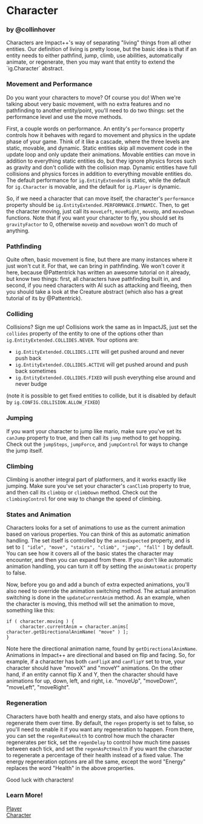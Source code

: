 <div class="hero-unit">
<h1>
Character
</h1>
<h3 class="subtext">by @collinhover</h3>
<div class="container-overview">
<p>
Characters are Impact++'s way of separating "living" things from all other entities. Our definition of living is pretty loose, but the basic idea is that if an entity needs to either pathfind, jump, climb, use abilities, automatically animate, or regenerate, then you may want that entity to extend the `ig.Character` abstract.
</p>
</div>
</div>

### Movement and Performance

Do you want your characters to move? Of course you do! When we're talking about very basic movement, with no extra features and no pathfinding to another entity/point, you'll need to do two things: set the performance level and use the move methods.

First, a couple words on performance. An entity's `performance` property controls how it behaves with regard to movement and physics in the update phase of your game. Think of it like a cascade, where the three levels are static, movable, and dynamic. Static entities skip all movement code in the update loop and only update their animations. Movable entities can move in addition to everything static entities do, but they ignore physics forces such as gravity and don't collide with the collision map. Dynamic entities have full collisions and physics forces in addition to everything movable entities do. The default performance for `ig.EntityExtended` is static, while the default for `ig.Character` is movable, and the default for `ig.Player` is dynamic.

So, if we need a character that can move itself, the character's `performance` property should be `ig.EntityExtended.PERFORMANCE.DYNAMIC`. Then, to get the character moving, just call its `moveLeft`, `moveRight`, `moveUp`, and `moveDown` functions. Note that if you want your character to fly, you should set its `gravityFactor` to 0, otherwise `moveUp` and `moveDown` won't do much of anything.

### Pathfinding

Quite often, basic movement is fine, but there are many instances where it just won't cut it. For that, we can bring in pathfinding. We won't cover it here, because @Pattentrick has written an awesome tutorial on it already, but know two things: first, all characters have pathfinding built in, and second, if you need characters with AI such as attacking and fleeing, then you should take a look at the Creature abstract (which also has a great tutorial of its by @Pattentrick).

### Colliding

Collisions? Sign me up! Collisions work the same as in ImpactJS, just set the `collides` property of the entity to one of the options other than `ig.EntityExtended.COLLIDES.NEVER`. Your options are:
* `ig.EntityExtended.COLLIDES.LITE` will get pushed around and never push back
* `ig.EntityExtended.COLLIDES.ACTIVE` will get pushed around and push back sometimes
* `ig.EntityExtended.COLLIDES.FIXED` will push everything else around and never budge  
  
(note it is possible to get fixed entities to collide, but it is disabled by default by `ig.CONFIG.COLLISION.ALLOW_FIXED`)

### Jumping

If you want your character to jump like mario, make sure you've set its `canJump` property to true, and then call its `jump` method to get hopping. Check out the `jumpSteps`, `jumpForce`, and `jumpControl` for ways to change the jump itself.

### Climbing

Climbing is another integral part of platformers, and it works exactly like jumping. Make sure you've set your character's `canClimb` property to true, and then call its `climbUp` or `climbDown` method. Check out the `climbingControl` for one way to change the speed of climbing.

### States and Animation

Characters looks for a set of animations to use as the current animation based on various properties. You can think of this as automatic animation handling. The set itself is controlled by the `animsExpected` property, and is set to `[ "idle", "move", "stairs", "climb", "jump", "fall" ]` by default. You can see how it covers all of the basic states the character may encounter, and then you can expand from there. If you don't like automatic animation handling, you can turn it off by setting the `animAutomatic` property to false.

Now, before you go and add a bunch of extra expected animations, you'll also need to override the animation switching method. The actual animation switching is done in the `updateCurrentAnim` method. As an example, when the character is moving, this method will set the animation to move, something like this:
```
if ( character.moving ) {
     character.currentAnim = character.anims[ character.getDirectionalAnimName( "move" ) ];
}
```
Note here the directional animation name, found by `getDirectionalAnimName`.  Animations in Impact++ are directional and based on flip and facing. So, for example, if a character has both `canFlipX` and `canFlipY` set to true, your character should have "moveX" and "moveY" animations. On the other hand, if an entity cannot flip X and Y, then the character should have animations for up, down, left, and right, i.e. "moveUp", "moveDown", "moveLeft", "moveRight".

### Regeneration

Characters have both health and energy stats, and also have options to regenerate them over time. By default, the `regen` property is set to false, so you'll need to enable it if you want any regeneration to happen. From there, you can set the `regenRateHealth` to control how much the character regenerates per tick, set the `regenDelay` to control how much time passes between each tick, and set the `regenAsPctHealth` if you want the character to regenerate a percentage of their health instead of a fixed value. The energy regeneration options are all the same, except the word "Energy" replaces the word "Health" in the above properties.

Good luck with characters!

### Learn More!
[Player](ig.Player.html)  
[Character](ig.Character.html)  